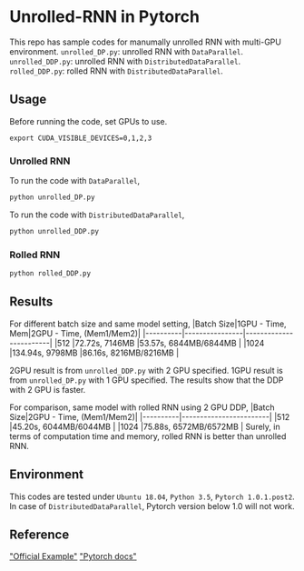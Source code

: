 # Unrolled-RNN in Pytorch
This repo has sample codes for manumally unrolled RNN with multi-GPU environment. 
`unrolled_DP.py`: unrolled RNN with `DataParallel`.
`unrolled_DDP.py`: unrolled RNN with `DistributedDataParallel`. 
`rolled_DDP.py`: rolled RNN with `DistributedDataParallel`.

## Usage
Before running the code, set GPUs to use. 
```
export CUDA_VISIBLE_DEVICES=0,1,2,3
```
### Unrolled RNN
To run the code with `DataParallel`, 
```python
python unrolled_DP.py
```

To run the code with `DistributedDataParallel`, 
```python
python unrolled_DDP.py
```

### Rolled RNN
```python
python rolled_DDP.py
```

## Results
For different batch size and same model setting, 
|Batch Size|1GPU - Time, Mem|2GPU - Time, (Mem1/Mem2)|
|----------|----------------|------------------------|
|512       |72.72s, 7146MB  |53.57s, 6844MB/6844MB   |
|1024      |134.94s, 9798MB |86.16s, 8216MB/8216MB   |

2GPU result is from `unrolled_DDP.py` with 2 GPU specified. 
1GPU result is from `unrolled_DP.py` with 1 GPU specified.
The results show that the DDP with 2 GPU is faster.   

For comparison, same model with rolled RNN using 2 GPU DDP, 
|Batch Size|2GPU - Time, (Mem1/Mem2)|
|----------|------------------------|
|512       |45.20s, 6044MB/6044MB   |
|1024      |75.88s, 6572MB/6572MB   |
Surely, in terms of computation time and memory, rolled RNN is better than unrolled RNN. 


## Environment
This codes are tested under `Ubuntu 18.04`, `Python 3.5`, `Pytorch 1.0.1.post2`. In case of `DistributedDataParallel`, Pytorch version below 1.0 will not work. 

## Reference
["Official Example"](https://github.com/pytorch/examples/blob/master/imagenet/main.py)
["Pytorch docs"](https://pytorch.org/docs/master/distributed.html#module-torch.distributed)
